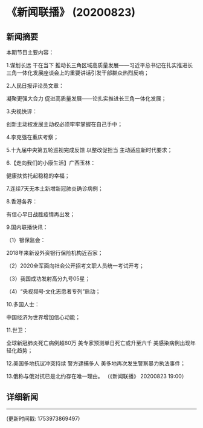 # 《新闻联播》 (20200823)

## 新闻摘要

本期节目主要内容：

 1.谋划长远 干在当下 推动长三角区域高质量发展——习近平总书记在扎实推进长三角一体化发展座谈会上的重要讲话引发干部群众热烈反响；

 2.人民日报评论员文章：

凝聚更强大合力 促进高质量发展——论扎实推进长三角一体化发展；

 3.央视快评：

创新主动权发展主动权必须牢牢掌握在自己手中；

 4.李克强在重庆考察；

 5.十九届中央第五轮巡视完成反馈 以整改促担当 主动适应新时代要求；

 6.【走向我们的小康生活】广西玉林：

健康扶贫托起稳稳的幸福；

 7.连续7天无本土新增新冠肺炎确诊病例；

 8.香港各界：

有信心早日战胜疫情再出发；

 9.国内联播快讯：

 （1）银保监会：

2018年来新设外资银行保险机构近百家；

 （2）2020全军面向社会公开招考文职人员统一考试开考；

 （3）我国成功发射高分九号05星；

 （4）“央视频号·文化志愿者专列”启动；

 10.多国人士：

中国经济为世界增加信心动能；

 11.世卫：

全球新冠肺炎死亡病例超80万 美专家预测单日死亡或升至六千 美感染病例出现年轻化趋势；

 12.美国多地抗议冲突持续 警方逮捕多人 美多地再次发生警察暴力执法事件；

 13.俄称与俄对抗已是北约存在唯一理由。 （《新闻联播》 20200823 19:00）

## 详细新闻

---

(更新时间戳: 1753973869497)

